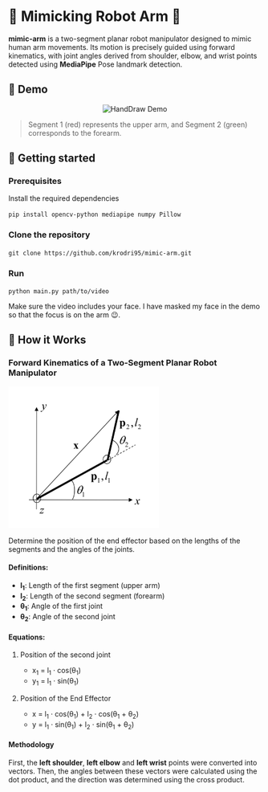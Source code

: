 # 💪 Mimicking Robot Arm 🤖

**mimic-arm** is a two-segment planar robot manipulator designed to mimic human arm movements. Its motion is precisely guided using forward kinematics, with joint angles derived from shoulder, elbow, and wrist points detected using **MediaPipe** Pose landmark detection.

## 🎥 Demo

<div style="text-align: center;">
    <img src="assets/output.gif" alt="HandDraw Demo">
</div>

> Segment 1 (red) represents the upper arm, and Segment 2 (green) corresponds to the forearm.

## 🚀 Getting started

### Prerequisites

Install the required dependencies

`pip install opencv-python mediapipe numpy Pillow`

### Clone the repository

`git clone https://github.com/krodri95/mimic-arm.git`

### Run

`python main.py path/to/video`

Make sure the video includes your face. I have masked my face in the demo so that the focus is on the arm 😉.

## 🧠 How it Works

### Forward Kinematics of a Two-Segment Planar Robot Manipulator

<img src="assets/manipulator.png" alt="manipulator" width="300">

Determine the position of the end effector based on the lengths of the segments and the angles of the joints.

#### Definitions:

- **l<sub>1</sub>**: Length of the first segment (upper arm)
- **l<sub>2</sub>**: Length of the second segment (forearm)
- **θ<sub>1</sub>**: Angle of the first joint
- **θ<sub>2</sub>**: Angle of the second joint

#### Equations:

1. Position of the second joint
    - x<sub>1</sub> = l<sub>1</sub> · cos(θ<sub>1</sub>)
    - y<sub>1</sub> = l<sub>1</sub> · sin(θ<sub>1</sub>)

2. Position of the End Effector
    - x = l<sub>1</sub> · cos(θ<sub>1</sub>) + l<sub>2</sub> · cos(θ<sub>1</sub> + θ<sub>2</sub>)
    - y = l<sub>1</sub> · sin(θ<sub>1</sub>) + l<sub>2</sub> · sin(θ<sub>1</sub> + θ<sub>2</sub>)

#### Methodology

First, the **left shoulder**, **left elbow** and **left wrist** points were converted into vectors. Then, the angles between these vectors were calculated using the dot product, and the direction was determined using the cross product.
